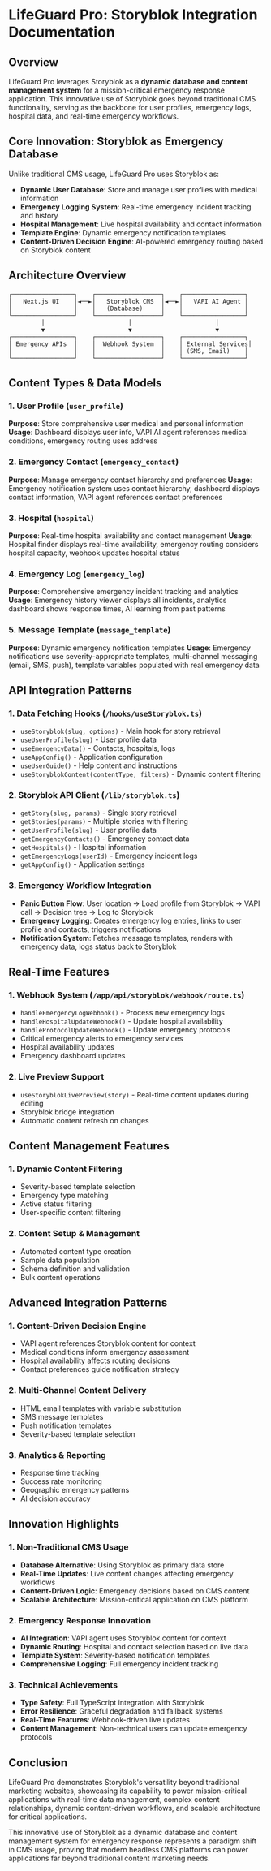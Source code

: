 # LifeGuard Pro: Storyblok Integration Documentation

## Overview

LifeGuard Pro leverages Storyblok as a **dynamic database and content management system** for a mission-critical emergency response application. This innovative use of Storyblok goes beyond traditional CMS functionality, serving as the backbone for user profiles, emergency logs, hospital data, and real-time emergency workflows.

## Core Innovation: Storyblok as Emergency Database

Unlike traditional CMS usage, LifeGuard Pro uses Storyblok as:
- **Dynamic User Database**: Store and manage user profiles with medical information
- **Emergency Logging System**: Real-time emergency incident tracking and history
- **Hospital Management**: Live hospital availability and contact information
- **Template Engine**: Dynamic emergency notification templates
- **Content-Driven Decision Engine**: AI-powered emergency routing based on Storyblok content

## Architecture Overview

```
┌─────────────────┐    ┌──────────────────┐    ┌─────────────────┐
│   Next.js UI    │◄──►│   Storyblok CMS  │◄──►│   VAPI AI Agent │
│                 │    │   (Database)     │    │                 │
└─────────────────┘    └──────────────────┘    └─────────────────┘
         │                       │                       │
         ▼                       ▼                       ▼
┌─────────────────┐    ┌──────────────────┐    ┌─────────────────┐
│ Emergency APIs  │    │  Webhook System  │    │ External Services│
│                 │    │                  │    │ (SMS, Email)    │
└─────────────────┘    └──────────────────┘    └─────────────────┘
```

## Content Types & Data Models

### 1. User Profile (`user_profile`)
**Purpose**: Store comprehensive user medical and personal information
**Usage**: Dashboard displays user info, VAPI AI agent references medical conditions, emergency routing uses address

### 2. Emergency Contact (`emergency_contact`)
**Purpose**: Manage emergency contact hierarchy and preferences
**Usage**: Emergency notification system uses contact hierarchy, dashboard displays contact information, VAPI agent references contact preferences

### 3. Hospital (`hospital`)
**Purpose**: Real-time hospital availability and contact management
**Usage**: Hospital finder displays real-time availability, emergency routing considers hospital capacity, webhook updates hospital status

### 4. Emergency Log (`emergency_log`)
**Purpose**: Comprehensive emergency incident tracking and analytics
**Usage**: Emergency history viewer displays all incidents, analytics dashboard shows response times, AI learning from past patterns

### 5. Message Template (`message_template`)
**Purpose**: Dynamic emergency notification templates
**Usage**: Emergency notifications use severity-appropriate templates, multi-channel messaging (email, SMS, push), template variables populated with real emergency data

## API Integration Patterns

### 1. Data Fetching Hooks (`/hooks/useStoryblok.ts`)
- `useStoryblok(slug, options)` - Main hook for story retrieval
- `useUserProfile(slug)` - User profile data
- `useEmergencyData()` - Contacts, hospitals, logs
- `useAppConfig()` - Application configuration
- `useUserGuide()` - Help content and instructions
- `useStoryblokContent(contentType, filters)` - Dynamic content filtering

### 2. Storyblok API Client (`/lib/storyblok.ts`)
- `getStory(slug, params)` - Single story retrieval
- `getStories(params)` - Multiple stories with filtering
- `getUserProfile(slug)` - User profile data
- `getEmergencyContacts()` - Emergency contact data
- `getHospitals()` - Hospital information
- `getEmergencyLogs(userId)` - Emergency incident logs
- `getAppConfig()` - Application settings

### 3. Emergency Workflow Integration
- **Panic Button Flow**: User location → Load profile from Storyblok → VAPI call → Decision tree → Log to Storyblok
- **Emergency Logging**: Creates emergency log entries, links to user profile and contacts, triggers notifications
- **Notification System**: Fetches message templates, renders with emergency data, logs status back to Storyblok

## Real-Time Features

### 1. Webhook System (`/app/api/storyblok/webhook/route.ts`)
- `handleEmergencyLogWebhook()` - Process new emergency logs
- `handleHospitalUpdateWebhook()` - Update hospital availability
- `handleProtocolUpdateWebhook()` - Update emergency protocols
- Critical emergency alerts to emergency services
- Hospital availability updates
- Emergency dashboard updates

### 2. Live Preview Support
- `useStoryblokLivePreview(story)` - Real-time content updates during editing
- Storyblok bridge integration
- Automatic content refresh on changes

## Content Management Features

### 1. Dynamic Content Filtering
- Severity-based template selection
- Emergency type matching
- Active status filtering
- User-specific content filtering

### 2. Content Setup & Management
- Automated content type creation
- Sample data population
- Schema definition and validation
- Bulk content operations

## Advanced Integration Patterns

### 1. Content-Driven Decision Engine
- VAPI agent references Storyblok content for context
- Medical conditions inform emergency assessment
- Hospital availability affects routing decisions
- Contact preferences guide notification strategy

### 2. Multi-Channel Content Delivery
- HTML email templates with variable substitution
- SMS message templates
- Push notification templates
- Severity-based template selection

### 3. Analytics & Reporting
- Response time tracking
- Success rate monitoring
- Geographic emergency patterns
- AI decision accuracy

## Innovation Highlights

### 1. Non-Traditional CMS Usage
- **Database Alternative**: Using Storyblok as primary data store
- **Real-Time Updates**: Live content changes affecting emergency workflows
- **Content-Driven Logic**: Emergency decisions based on CMS content
- **Scalable Architecture**: Mission-critical application on CMS platform

### 2. Emergency Response Innovation
- **AI Integration**: VAPI agent uses Storyblok content for context
- **Dynamic Routing**: Hospital and contact selection based on live data
- **Template System**: Severity-based notification templates
- **Comprehensive Logging**: Full emergency incident tracking

### 3. Technical Achievements
- **Type Safety**: Full TypeScript integration with Storyblok
- **Error Resilience**: Graceful degradation and fallback systems
- **Real-Time Features**: Webhook-driven live updates
- **Content Management**: Non-technical users can update emergency protocols

## Conclusion

LifeGuard Pro demonstrates Storyblok's versatility beyond traditional marketing websites, showcasing its capability to power mission-critical applications with real-time data management, complex content relationships, dynamic content-driven workflows, and scalable architecture for critical applications.

This innovative use of Storyblok as a dynamic database and content management system for emergency response represents a paradigm shift in CMS usage, proving that modern headless CMS platforms can power applications far beyond traditional content marketing needs.
